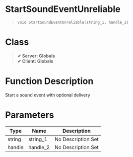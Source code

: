 # StartSoundEventUnreliable
> `void StartSoundEventUnreliable(string_1, handle_2)`
# Class
> __✔ Server: Globals__  
> __✔ Client: Globals__  
# Function Description
Start a sound event with optional delivery
# Parameters
Type|Name|Description
--|--|--
string|string_1|No Description Set
handle|handle_2|No Description Set
